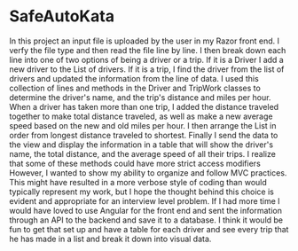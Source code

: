# SafeAutoKata
In this project an input file is uploaded by the user in my Razor front end. I verfy the file type and then read the file line by line.
I then break down each line into one of two options of being a driver or a trip. If it is a Driver I add a new driver to the List of drivers. If it is a 
trip, I find the driver from the list of drivers and updated the information from the line of data.
I used this collection of lines and methods in the Driver and TripWork classes to determine the driver's name, and the trip's distance and miles per hour.
When a driver has taken more than one trip, I added the distance traveled together to make total distance traveled, as well as make a new average speed based on the new and old miles per hour.
I then arrange the List in order from longest distance traveled to shortest.
Finally I send the data to the view and display the information in a table that will show the driver's name, the total distance, and the average speed of all their trips.
I realize that some of these methods could have more strict access modifiers However, I wanted to show my ability to organize and follow MVC practices. This might have resulted in a more verbose style of coding than would typically represent my work, but I hope the thought behind this choice is evident and appropriate for an interview level problem.
If I had more time I would have loved to use Angular for the front end and sent the information through an API to the backend and save it to a database. I think it would be fun to get that
set up and have a table for each driver and see every trip that he has made in a list and break it down into visual data. 
